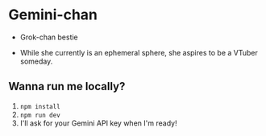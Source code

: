 # Gemini-chan
- Grok-chan bestie

- While she currently is an ephemeral sphere, she aspires to be a VTuber someday.

## Wanna run me locally?

1. `npm install`
2. `npm run dev`
3. I'll ask for your Gemini API key when I'm ready!
